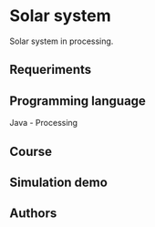 # Solar system
Solar system in processing.

## Requeriments


## Programming language
Java - Processing

## Course

## Simulation demo

## Authors
